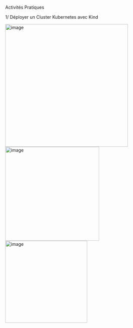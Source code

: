 Activités Pratiques


1/ Déployer un Cluster Kubernetes avec Kind


<img width="389" alt="image" src="https://github.com/user-attachments/assets/b1869246-7023-452b-9cf9-3a736026cdbb" />





<img width="298" alt="image" src="https://github.com/user-attachments/assets/57ddf4f0-4964-47ec-994c-1a744ed1b323" />



<img width="260" alt="image" src="https://github.com/user-attachments/assets/b827f633-cd24-4dd4-8663-97b2a6b2c1e5" />

